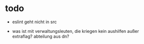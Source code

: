 # todo

- eslint geht nicht in src

- was ist mit verwaltungsleuten, die kriegen kein aushilfen außer extraflag? abteilung aus dn?
